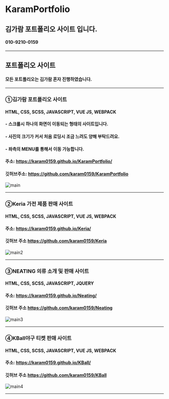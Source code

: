 # KaramPortfolio

## 김가람 포트폴리오 사이트 입니다.
#### 010-9210-0159

<hr/>

## 포트폴리오 사이트
#### 모든 포트폴리오는 김가람 혼자 진행하였습니다.
__________________________________________________________________________________________________

### ①김가람 포트폴리오 사이트
#### HTML, CSS, SCSS, JAVASCRIPT, VUE JS, WEBPACK
#### - 스크롤시 하나의 화면이 이동되는 형태의 사이트입니다. 
#### - 사진의 크기가 커서 처음 로딩시 조금 느려도 양해 부탁드려요.
#### - 좌측의 MENU를 통해서 이동 가능합니다.
#### 주소: https://karam0159.github.io/KaramPortfolio/
#### 깃허브주소: https://github.com/karam0159/KaramPortfolio

![main](https://user-images.githubusercontent.com/57895491/71556116-7c1d6f00-2a77-11ea-857c-2d23f99d0020.PNG)

__________________________________________________________________________________________________

### ②Keria 가전 제품 판매 사이트 
#### HTML, CSS, SCSS, JAVASCRIPT, VUE JS, WEBPACK
#### 주소: https://karam0159.github.io/Keria/   
#### 깃허브 주소 https://github.com/karam0159/Keria

![main2](https://user-images.githubusercontent.com/57895491/71556332-ab81ab00-2a7a-11ea-90dc-210112db3af6.PNG)

__________________________________________________________________________________________________

### ③NEATING 의류 소개 및 판매 사이트 
#### HTML, CSS, SCSS, JAVASCRIPT, JQUERY
#### 주소: https://karam0159.github.io/Neating/
#### 깃허브 주소 https://github.com/karam0159/Neating

![main3](https://user-images.githubusercontent.com/57895491/71556334-b76d6d00-2a7a-11ea-953a-7cbaf4b7730d.PNG)

__________________________________________________________________________________________________

### ④KBall야구 티켓 판매 사이트
#### HTML, CSS, SCSS, JAVASCRIPT, VUE JS, WEBPACK
#### 주소: https://karam0159.github.io/KBall/
#### 깃허브 주소 https://github.com/karam0159/KBall

![main4](https://user-images.githubusercontent.com/57895491/71556336-c2280200-2a7a-11ea-9c4a-06d5dab246ba.PNG)

__________________________________________________________________________________________________
